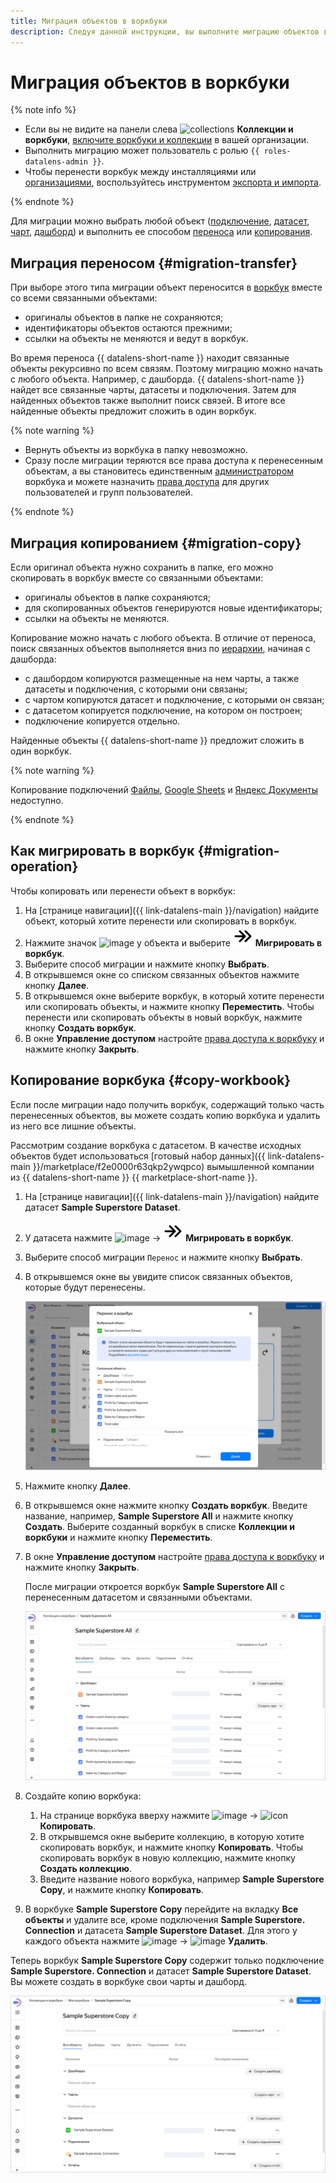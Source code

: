 ```yaml
---
title: Миграция объектов в воркбуки
description: Следуя данной инструкции, вы выполните миграцию объектов в воркбуки.
---
```


# Миграция объектов в воркбуки

{% note info %}

* Если вы не видите на панели слева ![collections](../../_assets/console-icons/rectangles-4.svg) **Коллекции и воркбуки**, [включите воркбуки и коллекции](../../datalens/workbooks-collections/index.md#enable-workbooks) в вашей организации.
* Выполнить миграцию может пользователь с ролью `{{ roles-datalens-admin }}`.
* Чтобы перенести воркбук между инсталляциями или [организациями](../concepts/organizations.md), воспользуйтесь инструментом [экспорта и импорта](./export-and-import.md).

{% endnote %}

Для миграции можно выбрать любой объект ([подключение](../concepts/connection.md), [датасет](../dataset/index.md), [чарт](../concepts/chart/index.md), [дашборд](../concepts/dashboard.md)) и выполнить ее способом [переноса](#migration-transfer) или [копирования](#migration-copy).

## Миграция переносом {#migration-transfer}

При выборе этого типа миграции объект переносится в [воркбук](./index.md) вместе со всеми связанными объектами:

* оригиналы объектов в папке не сохраняются;
* идентификаторы объектов остаются прежними;
* ссылки на объекты не меняются и ведут в воркбук.

Во время переноса {{ datalens-short-name }} находит связанные объекты рекурсивно по всем связям. Поэтому миграцию можно начать с любого объекта. Например, с дашборда. {{ datalens-short-name }} найдет все связанные чарты, датасеты и подключения. Затем для найденных объектов также выполнит поиск связей. В итоге все найденные объекты предложит сложить в один воркбук.

{% note warning %}

* Вернуть объекты из воркбука в папку невозможно.
* Сразу после миграции теряются все права доступа к перенесенным объектам, а вы становитесь единственным [администратором](../security/roles.md#datalens-workbooks-admin) воркбука и можете назначить [права доступа](./security.md) для других пользователей и групп пользователей.

{% endnote %}

## Миграция копированием {#migration-copy}

Если оригинал объекта нужно сохранить в папке, его можно скопировать в воркбук вместе со связанными объектами:

* оригиналы объектов в папке сохраняются;
* для скопированных объектов генерируются новые идентификаторы;
* ссылки на объекты не меняются.

Копирование можно начать с любого объекта. В отличие от переноса, поиск связанных объектов выполняется вниз по [иерархии](../concepts/index.md#component-interrelation), начиная с дашборда:

* с дашбордом копируются размещенные на нем чарты, а также датасеты и подключения, с которыми они связаны;
* с чартом копируются датасет и подключение, с которыми он связан;
* с датасетом копируется подключение, на котором он построен;
* подключение копируется отдельно.

Найденные объекты {{ datalens-short-name }} предложит сложить в один воркбук.

{% note warning %}

Копирование подключений [Файлы](../operations/connection/create-file.md), [Google Sheets](../operations/connection/create-google-sheets.md) и [Яндекс Документы](../operations/connection/create-yadocs.md) недоступно.

{% endnote %}

## Как мигрировать в воркбук {#migration-operation}

Чтобы копировать или перенести объект в воркбук:

1. На [странице навигации]({{ link-datalens-main }}/navigation) найдите объект, который хотите перенести или скопировать в воркбук.
1. Нажмите значок ![image](../../_assets/console-icons/ellipsis.svg) у объекта и выберите ![image](../../_assets/console-icons/arrow-chevron-right.svg) **Мигрировать в воркбук**.
1. Выберите способ миграции и нажмите кнопку **Выбрать**.
1. В открывшемся окне со списком связанных объектов нажмите кнопку **Далее**.
1. В открывшемся окне выберите воркбук, в который хотите перенести или скопировать объекты, и нажмите кнопку **Переместить**. Чтобы перенести или скопировать объекты в новый воркбук, нажмите кнопку **Создать воркбук**.
1. В окне **Управление доступом** настройте [права доступа к воркбуку](./security.md) и нажмите кнопку **Закрыть**.

## Копирование воркбука {#copy-workbook}

Если после миграции надо получить воркбук, содержащий только часть перенесенных объектов, вы можете создать копию воркбука и удалить из него все лишние объекты.

Рассмотрим создание воркбука с датасетом. В качестве исходных объектов будет использоваться [готовый набор данных]({{ link-datalens-main }}/marketplace/f2e0000r63qkp2ywqpco) вымышленной компании из {{ datalens-short-name }} {{ marketplace-short-name }}.

1. На [странице навигации]({{ link-datalens-main }}/navigation) найдите датасет **Sample Superstore Dataset**.
1. У датасета нажмите ![image](../../_assets/console-icons/ellipsis.svg) → ![image](../../_assets/console-icons/arrow-chevron-right.svg) **Мигрировать в воркбук**.
1. Выберите способ миграции `Перенос` и нажмите кнопку **Выбрать**.
1. В открывшемся окне вы увидите список связанных объектов, которые будут перенесены.

   ![image](../../_assets/datalens/migration/store-migrate.png)

1. Нажмите кнопку **Далее**.
1. В открывшемся окне нажмите кнопку **Создать воркбук**. Введите название, например, **Sample Superstore All** и нажмите кнопку **Создать**. Выберите созданный воркбук в списке **Коллекции и воркбуки** и нажмите кнопку **Переместить**.
1. В окне **Управление доступом** настройте [права доступа к воркбуку](./security.md) и нажмите кнопку **Закрыть**.

   После миграции откроется воркбук **Sample Superstore All** с перенесенным датасетом и связанными объектами.

   ![image](../../_assets/datalens/migration/store-workbook.png)

1. Создайте копию воркбука:

   1. На странице воркбука вверху нажмите ![image](../../_assets/console-icons/ellipsis.svg) → ![icon](../../_assets/console-icons/copy.svg) **Копировать**.
   1. В открывшемся окне выберите коллекцию, в которую хотите скопировать воркбук, и нажмите кнопку **Копировать**. Чтобы скопировать воркбук в новую коллекцию, нажмите кнопку **Создать коллекцию**.
   1. Введите название нового воркбука, например **Sample Superstore Copy**, и нажмите кнопку **Копировать**.

1. В воркбуке **Sample Superstore Copy** перейдите на вкладку **Все объекты** и удалите все, кроме подключения **Sample Superstore. Connection** и датасета **Sample Superstore Dataset**. Для этого у каждого объекта нажмите ![image](../../_assets/console-icons/ellipsis.svg) → ![image](../../_assets/console-icons/trash-bin.svg) **Удалить**.

Теперь воркбук **Sample Superstore Copy** содержит только подключение **Sample Superstore. Connection** и датасет **Sample Superstore Dataset**. Вы можете создать в воркбуке свои чарты и дашборд.

![image](../../_assets/datalens/migration/store-workbook-copy.png)
